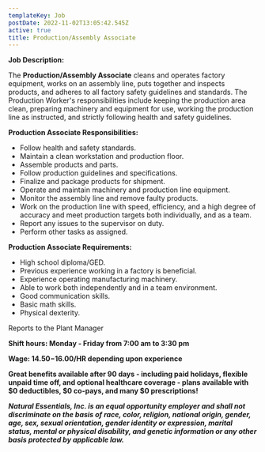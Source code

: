 ```yaml
---
templateKey: Job
postDate: 2022-11-02T13:05:42.545Z
active: true
title: Production/Assembly Associate
---
```

<!--StartFragment-->

**Job Description:**

The **Production/Assembly Associate** cleans and operates factory equipment, works on an assembly line, puts together and inspects products, and adheres to all factory safety guidelines and standards. The Production Worker's responsibilities include keeping the production area clean, preparing machinery and equipment for use, working the production line as instructed, and strictly following health and safety guidelines.

**Production Associate Responsibilities:**

* Follow health and safety standards.
* Maintain a clean workstation and production floor.
* Assemble products and parts.
* Follow production guidelines and specifications.
* Finalize and package products for shipment.
* Operate and maintain machinery and production line equipment.
* Monitor the assembly line and remove faulty products.
* Work on the production line with speed, efficiency, and a high degree of accuracy and meet production targets both individually, and as a team.
* Report any issues to the supervisor on duty.
* Perform other tasks as assigned.

**Production Associate Requirements:**

* High school diploma/GED.
* Previous experience working in a factory is beneficial.
* Experience operating manufacturing machinery.
* Able to work both independently and in a team environment.
* Good communication skills.
* Basic math skills.
* Physical dexterity.

Reports to the Plant Manager

**Shift hours: Monday - Friday from 7:00 am to 3:30 pm**

**Wage: $14.50-$16.00/HR depending upon experience** 

**Great benefits available after 90 days - including paid holidays,  flexible unpaid time off, and optional healthcare coverage - plans available with $0 deductibles, $0 co-pays, and many $0 prescriptions!**

<!--StartFragment-->

***Natural Essentials, Inc. is an equal opportunity employer and shall not discriminate on the basis of race, color, religion, national origin, gender, age, sex, sexual orientation, gender identity or expression, marital status, mental or physical disability, and genetic information or any other basis protected by applicable law.***

<!--EndFragment-->